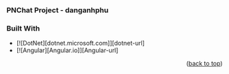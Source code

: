 ### PNChat Project - danganhphu
### Built With

* [![DotNet][dotnet.microsoft.com]][dotnet-url]
* [![Angular][Angular.io]][Angular-url]

<p align="right">(<a href="#readme-top">back to top</a>)</p>